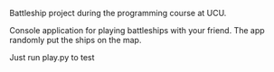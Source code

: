 Battleship project during the programming course at UCU.

Console application for playing battleships with your friend. The app randomly put the ships on the map.

Just run play.py to test
